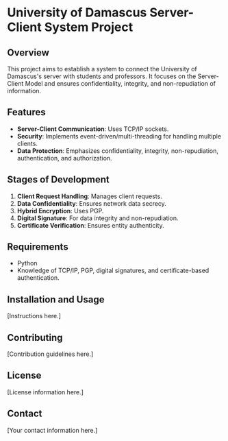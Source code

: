 # University of Damascus Server-Client System Project

## Overview
This project aims to establish a system to connect the University of Damascus's server with students and professors. It focuses on the Server-Client Model and ensures confidentiality, integrity, and non-repudiation of information.

## Features
- **Server-Client Communication**: Uses TCP/IP sockets.
- **Security**: Implements event-driven/multi-threading for handling multiple clients.
- **Data Protection**: Emphasizes confidentiality, integrity, non-repudiation, authentication, and authorization.

## Stages of Development
1. **Client Request Handling**: Manages client requests.
2. **Data Confidentiality**: Ensures network data secrecy.
3. **Hybrid Encryption**: Uses PGP.
4. **Digital Signature**: For data integrity and non-repudiation.
5. **Certificate Verification**: Ensures entity authenticity.

## Requirements
- Python
- Knowledge of TCP/IP, PGP, digital signatures, and certificate-based authentication.

## Installation and Usage
[Instructions here.]

## Contributing
[Contribution guidelines here.]

## License
[License information here.]

## Contact
[Your contact information here.]
